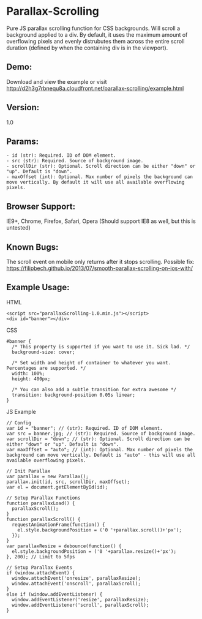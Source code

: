 # Parallax-Scrolling
Pure JS parallax scrolling function for CSS backgrounds. Will scroll a background applied to a div. By default, it uses the maximum amount of overflowing pixels and evenly distrubutes them across the entire scroll duration (defined by when the containing div is in the viewport).


## Demo:
Download and view the example or visit http://d2h3g7rbnequ8a.cloudfront.net/parallax-scrolling/example.html


## Version:
1.0


## Params:
```
- id (str): Required. ID of DOM element.
- src (str): Required. Source of background image.
- scrollDir (str): Optional. Scroll direction can be either "down" or "up". Default is "down".
- maxOffset (int): Optional. Max number of pixels the background can move vertically. By default it will use all available overflowing pixels.
```


## Browser Support:
IE9+, Chrome, Firefox, Safari, Opera
(Should support IE8 as well, but this is untested)


## Known Bugs:
The scroll event on mobile only returns after it stops scrolling. Possible fix: https://filipbech.github.io/2013/07/smooth-parallax-scrolling-on-ios-with/


## Example Usage:
HTML
```
<script src="parallaxScrolling-1.0.min.js"></script>
<div id="banner"></div>
```

CSS
```
#banner {
  /* This property is supported if you want to use it. Sick lad. */
  background-size: cover;

  /* Set width and height of container to whatever you want. Percentages are supported. */
  width: 100%;
  height: 400px;

  /* You can also add a subtle transition for extra awesome */
  transition: background-position 0.05s linear;
}
```

JS Example
```
// Config
var id = "banner"; // (str): Required. ID of DOM element.
var src = banner.jpg; // (str): Required. Source of background image.
var scrollDir = "down"; // (str): Optional. Scroll direction can be either "down" or "up". Default is "down".
var maxOffset = "auto"; // (int): Optional. Max number of pixels the background can move vertically. Default is "auto" - this will use all available overflowing pixels.

// Init Parallax
var parallax = new Parallax();
parallax.init(id, src, scrollDir, maxOffset);
var el = document.getElementById(id);

// Setup Parallax Functions
function parallaxLoad() {
  parallaxScroll();
}
function parallaxScroll() {
  requestAnimationFrame(function() {
    el.style.backgroundPosition = ('0 '+parallax.scroll()+'px');
  });
}
var parallaxResize = debounce(function() {
  el.style.backgroundPosition = ('0 '+parallax.resize()+'px');
}, 200); // Limit to 5fps

// Setup Parallax Events
if (window.attachEvent) {
  window.attachEvent('onresize', parallaxResize);
  window.attachEvent('onscroll', parallaxScroll);
}
else if (window.addEventListener) {
  window.addEventListener('resize', parallaxResize);
  window.addEventListener('scroll', parallaxScroll);
}
```

